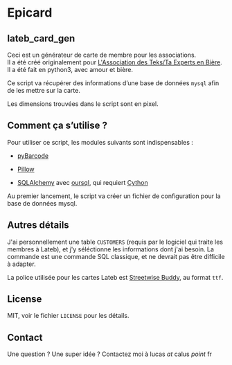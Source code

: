 Epicard
=======

lateb\_card_gen
---------------

Ceci est un générateur de carte de membre pour les associations.  
Il a été créé originalement pour [L'Association des Teks/Ta Experts en Bière](http://lateb.org).  
Il a été fait en python3, avec amour et bière.

Ce script va récupérer des informations d’une base de données `mysql` afin de les mettre sur la carte.

Les dimensions trouvées dans le script sont en pixel.

Comment ça s’utilise ?
----------------------

Pour utiliser ce script, les modules suivants sont indispensables :

 * [pyBarcode](https://pypi.python.org/pypi/pyBarcode)

 * [Pillow](https://pypi.python.org/pypi/Pillow/)

 * [SQLAlchemy](https://pypi.python.org/pypi/SQLAlchemy) avec [oursql](https://pythonhosted.org/oursql/install.html), qui requiert [Cython](https://pypi.python.org/pypi/Cython)

Au premier lancement, le script va créer un fichier de configuration pour la base de données mysql.  

Autres détails
--------------

J'ai personnellement une table `CUSTOMERS` (requis par le logiciel qui traite les membres à Lateb), et j'y séléctionne les informations dont j'ai besoin.
La commande est une commande SQL classique, et ne devrait pas être difficile à adapter.

La police utilisée pour les cartes Lateb est [Streetwise Buddy](http://www.dafont.com/streetwise-buddy.font), au format `ttf`.

License
-------

MIT, voir le fichier `LICENSE` pour les détails.

Contact
-------

Une question ? Une super idée ? Contactez moi à lucas *at* calus *point* fr
